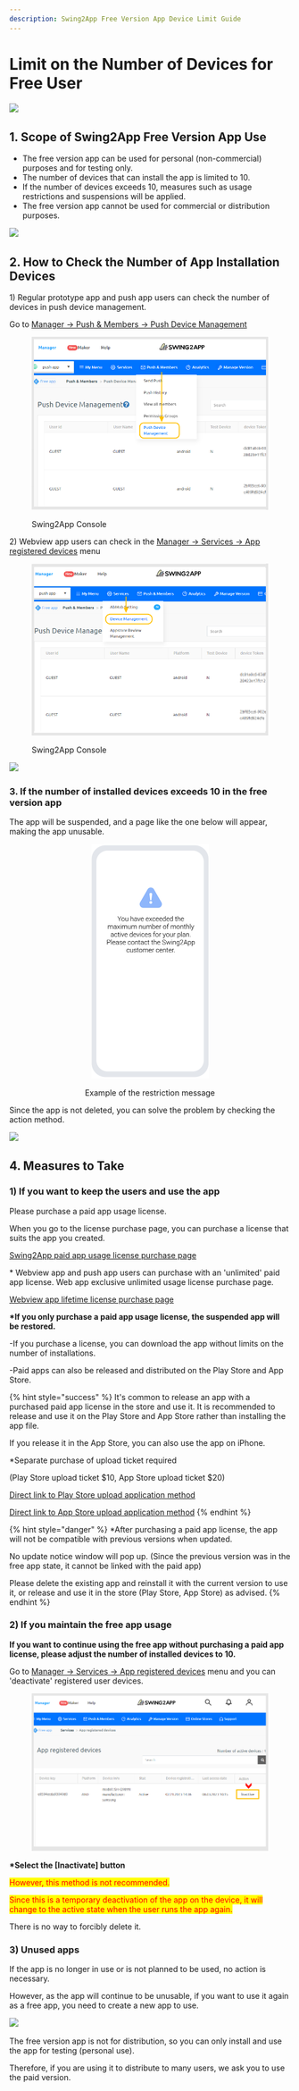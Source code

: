 ```yaml
---
description: Swing2App Free Version App Device Limit Guide
---
```


# Limit on the Number of Devices for Free User

![](https://88478715-files.gitbook.io/\~/files/v0/b/gitbook-x-prod.appspot.com/o/spaces%2FmsJj00k8mj8AcVpnn9Xs%2Fuploads%2FAlSKEpMRZj9Ro289BsG8%2F%EA%B5%AC%EB%B6%84%EC%84%A0.PNG?alt=media\&token=eee09ed6-c394-4be9-a8b1-f2bc7faedf37)

## **1.** Scope of Swing2App Free Version App Use

* The free version app can be used for personal (non-commercial) purposes and for testing only.&#x20;
* The number of devices that can install the app is limited to 10.&#x20;
* If the number of devices exceeds 10, measures such as usage restrictions and suspensions will be applied.&#x20;
* The free version app cannot be used for commercial or distribution purposes.

![](https://88478715-files.gitbook.io/\~/files/v0/b/gitbook-x-prod.appspot.com/o/spaces%2FmsJj00k8mj8AcVpnn9Xs%2Fuploads%2FAlSKEpMRZj9Ro289BsG8%2F%EA%B5%AC%EB%B6%84%EC%84%A0.PNG?alt=media\&token=eee09ed6-c394-4be9-a8b1-f2bc7faedf37)

## 2. How to Check the Number of App Installation Devices



1\) Regular prototype app and push app users can check the number of devices in push device management.

Go to [Manager -> Push & Members -> Push Device Management](https://www.swing2app.com/view/push\_device\_management)&#x20;

<figure><img src=".gitbook/assets/[en]mau3 (1).png" alt=""><figcaption><p>Swing2App Console</p></figcaption></figure>

2\) Webview app users can check in the [Manager -> Services -> App registered devices](https://www.swing2app.com/view/app\_device\_management) menu

<figure><img src=".gitbook/assets/[en]mau4.png" alt=""><figcaption><p>Swing2App Console</p></figcaption></figure>

![](https://88478715-files.gitbook.io/\~/files/v0/b/gitbook-x-prod.appspot.com/o/spaces%2FmsJj00k8mj8AcVpnn9Xs%2Fuploads%2FAlSKEpMRZj9Ro289BsG8%2F%EA%B5%AC%EB%B6%84%EC%84%A0.PNG?alt=media\&token=eee09ed6-c394-4be9-a8b1-f2bc7faedf37)

### 3. If the number of installed devices exceeds 10 in the free version app <a href="#3.-10" id="3.-10"></a>

The app will be suspended, and a page like the one below will appear, making the app unusable.

<div align="center">

<figure><img src=".gitbook/assets/[en]mau1.png" alt="" width="211"><figcaption><p>Example of the restriction message</p></figcaption></figure>

</div>

Since the app is not deleted, you can solve the problem by checking the action method.

![](https://88478715-files.gitbook.io/\~/files/v0/b/gitbook-x-prod.appspot.com/o/spaces%2FmsJj00k8mj8AcVpnn9Xs%2Fuploads%2FAlSKEpMRZj9Ro289BsG8%2F%EA%B5%AC%EB%B6%84%EC%84%A0.PNG?alt=media\&token=eee09ed6-c394-4be9-a8b1-f2bc7faedf37)

## **4.** Measures to Take

### **1)** If you want to keep the users and use the app

Please purchase a paid app usage license.

When you go to the license purchase page, you can purchase a license that suits the app you created.

[Swing2App paid app usage license purchase page](https://www.swing2app.com/view/new\_product\_list\_by\_use\_term)

\* Webview app and push app users can purchase with an 'unlimited' paid app license. Web app exclusive unlimited usage license purchase page.

[Webview app lifetime license purchase page](https://www.swing2app.com/view/new\_product\_list\_by\_use\_term)



**\*If you only purchase a paid app usage license, the suspended app will be restored.**

\-If you purchase a license, you can download the app without limits on the number of installations.

\-Paid apps can also be released and distributed on the Play Store and App Store.

{% hint style="success" %}
It's common to release an app with a purchased paid app license in the store and use it. It is recommended to release and use it on the Play Store and App Store rather than installing the app file.&#x20;

If you release it in the App Store, you can also use the app on iPhone.&#x20;

\*Separate purchase of upload ticket required&#x20;

(Play Store upload ticket $10, App Store upload ticket $20)

[Direct link to Play Store upload application method](https://documentation.swing2app.com/manual/appmanage/version/playstore-upload)

[Direct link to App Store upload application method](https://documentation.swing2app.com/manual/appmanage/version/appstore-upload)
{% endhint %}

{% hint style="danger" %}
\*After purchasing a paid app license, the app will not be compatible with previous versions when updated.&#x20;

No update notice window will pop up. (Since the previous version was in the free app state, it cannot be linked with the paid app)&#x20;

Please delete the existing app and reinstall it with the current version to use it, or release and use it in the store (Play Store, App Store) as advised.
{% endhint %}



### **2)** If you maintain the free app usage

**If you want to continue using the free app without purchasing a paid app license, please adjust the number of installed devices to 10.**

Go to [Manager -> Services -> App registered devices](https://www.swing2app.com/view/app\_device\_management) menu and you can 'deactivate' registered user devices.



<figure><img src=".gitbook/assets/[en]mau2.png" alt=""><figcaption></figcaption></figure>

**\*Select the \[Inactivate] button**

<mark style="color:red;">However, this method is not recommended.</mark>

<mark style="color:red;">Since this is a temporary deactivation of the app on the device, it will change to the active state when the user runs the app again.</mark>&#x20;

There is no way to forcibly delete it.



### **3)** Unused apps

If the app is no longer in use or is not planned to be used, no action is necessary.&#x20;

However, as the app will continue to be unusable, if you want to use it again as a free app, you need to create a new app to use.

![](https://88478715-files.gitbook.io/\~/files/v0/b/gitbook-x-prod.appspot.com/o/spaces%2FmsJj00k8mj8AcVpnn9Xs%2Fuploads%2FAlSKEpMRZj9Ro289BsG8%2F%EA%B5%AC%EB%B6%84%EC%84%A0.PNG?alt=media\&token=eee09ed6-c394-4be9-a8b1-f2bc7faedf37)

The free version app is not for distribution, so you can only install and use the app for testing (personal use).

Therefore, if you are using it to distribute to many users, we ask you to use the paid version.
